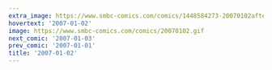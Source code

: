```yaml
---
extra_image: https://www.smbc-comics.com/comics/1448584273-20070102after.png
hovertext: '2007-01-02'
image: https://www.smbc-comics.com/comics/20070102.gif
next_comic: '2007-01-03'
prev_comic: '2007-01-01'
title: '2007-01-02'
---
```


